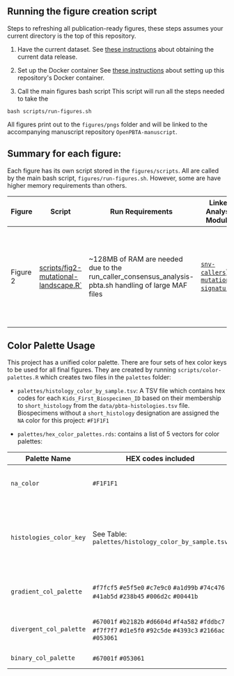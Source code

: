 ## Running the figure creation script

Steps to refreshing all publication-ready figures, these steps assumes your
current directory is the top of this repository.

1) Have the current dataset.
See [these instructions](https://github.com/AlexsLemonade/OpenPBTA-analysis#how-to-obtain-openpbta-data)
about obtaining the current data release.

2) Set up the Docker container
See [these instructions](https://github.com/AlexsLemonade/OpenPBTA-analysis#docker-image)
about setting up this repository's Docker container.

3) Call the main figures bash script
This script will run all the steps needed to take the
```
bash scripts/run-figures.sh
```
All figures print out to the `figures/pngs` folder and will be linked to the
accompanying manuscript repository `OpenPBTA-manuscript`.

## Summary for each figure:

Each figure has its own script stored in the `figures/scripts`.
All are called by the main bash script, `figures/run-figures.sh`.
However, some are have higher memory requirements than others.

| Figure | Script | Run Requirements | Linked Analysis Modules | Files consumed |
|--------|--------|------------------|-------------------------|----------------|
|Figure 2 | [scripts/fig2-mutational-landscape.R`](./scripts/fig2-mutational-landscape.R) | ~128MB of RAM are needed due to the run_caller_consensus_analysis-pbta.sh handling of large MAF files|[`snv-callers`](https://github.com/AlexsLemonade/OpenPBTA-analysis/tree/master/analyses/snv-callers)) [`mutational-signatures`](https://github.com/AlexsLemonade/OpenPBTA-analysis/tree/master/analyses/mutational-signatures)) |  `pbta-snv-lancet.vep.maf.gz` <br> `pbta-snv-mutect2.vep.maf.gz` <br> `pbta-snv-strelka2.vep.maf.gz` <br> `pbta-snv-vardict.vep.maf.gz` <br> `tcga-snv-lancet.vep.maf.gz` <br> `tcga-snv-mutect2.vep.maf.gz` <br> `tcga-snv-strelka2.vep.maf.gz` |


## Color Palette Usage

This project has a unified color palette.
There are four sets of hex color keys to be used for all final figures.
They are created by running `scripts/color-palettes.R` which creates two files
in the `palettes` folder:
- `palettes/histology_color_by_sample.tsv`: A TSV file which contains hex codes for each
`Kids_First_Biospecimen_ID` based on their membership to `short_histology` from
the `data/pbta-histologies.tsv` file.
Biospecimens without a `short_histology` designation are assigned the `NA` color
for this project:
`#F1F1F1`

- `palettes/hex_color_palettes.rds`: contains a list of 5 vectors for color palettes:

| Palette Name | HEX codes included | Structure | Variable application | Example Usage |
|--------------|--------------------|-----------|----------------------|---------------|
|`na_color`|`#F1F1F1`| Single hex value|Values throughout the project that for various reasons are non-applicable|`color_key[is.na(color_key)] <- na_color`|
|`histologies_color_key`| See Table: `palettes/histology_color_by_sample.tsv` |a named vector of the hex values that were assigned to each `short_histology` group. These are the same values as are seen in `palettes/histology_color_by_sample.tsv` but in a named vector format per histology format rather than as a per sample table|For color-coding by `short_histology` when its more convenient to provide a named vector| |
|`gradient_col_palette`|`#f7fcf5` `#e5f5e0` `#c7e9c0` `#a1d99b` `#74c476` `#41ab5d` `#238b45` `#006d2c` `#00441b`|Vector of 9 hex codes|For numeric data being plotted e.g. tumor mutation burden|
|`divergent_col_palette`|`#67001f` `#b2182b` `#d6604d` `#f4a582` `#fddbc7` `#f7f7f7` `#d1e5f0` `#92c5de` `#4393c3` `#2166ac` `#053061`|Vector of 9 hex codes|For data has that is bidirectional e.g. Amplification/Deletion values like `seg.mean`|  |
|`binary_col_palette` |`#67001f` `#053061`|A vector of two hex codes|For when we have two status values e.g. |    |  |
